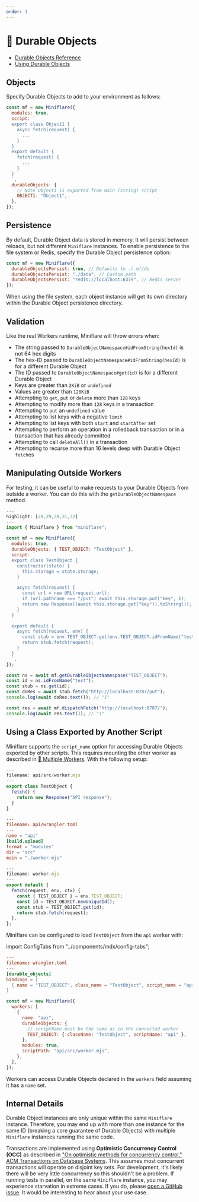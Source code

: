 ```yaml
---
order: 1
---
```


# 📌 Durable Objects

- [Durable Objects Reference](https://developers.cloudflare.com/workers/runtime-apis/durable-objects)
- [Using Durable Objects](https://developers.cloudflare.com/workers/learning/using-durable-objects)

## Objects

Specify Durable Objects to add to your environment as follows:

```js
const mf = new Miniflare({
  modules: true,
  script: `
  export class Object1 {
    async fetch(request) {
      ...
    }
  }
  export default {
    fetch(request) {
      ...
    }
  }
  `,
  durableObjects: {
    // Note Object1 is exported from main (string) script
    OBJECT1: "Object1",
  },
});
```

## Persistence

By default, Durable Object data is stored in memory. It will persist between
reloads, but not different `Miniflare` instances. To enable persistence to the
file system or Redis, specify the Durable Object persistence option:

```js
const mf = new Miniflare({
  durableObjectsPersist: true, // Defaults to ./.mf/do
  durableObjectsPersist: "./data", // Custom path
  durableObjectsPersist: "redis://localhost:6379", // Redis server
});
```

When using the file system, each object instance will get its own directory
within the Durable Object persistence directory.

## Validation

Like the real Workers runtime, Miniflare will throw errors when:

- The string passed to `DurableObjectNamespace#idFromString(hexId)` is not 64
  hex digits
- The hex-ID passed to `DurableObjectNamespace#idFromString(hexId)` is for a
  different Durable Object
- The ID passed to `DurableObjectNamespace#get(id)` is for a different Durable
  Object
- Keys are greater than `2KiB` or `undefined`
- Values are greater than `128KiB`
- Attempting to `get`, `put` or `delete` more than `128` keys
- Attempting to modify more than `128` keys in a transaction
- Attempting to `put` an `undefined` value
- Attempting to list keys with a negative `limit`
- Attempting to list keys with both `start` and `startAfter` set
- Attempting to perform an operation in a rolledback transaction or in a
  transaction that has already committed
- Attempting to call `deleteAll()` in a transaction
- Attempting to recurse more than 16 levels deep with Durable Object `fetch`es

## Manipulating Outside Workers

For testing, it can be useful to make requests to your Durable Objects from
outside a worker. You can do this with the `getDurableObjectNamespace` method.

```js
---
highlight: [28,29,30,31,32]
---
import { Miniflare } from "miniflare";

const mf = new Miniflare({
  modules: true,
  durableObjects: { TEST_OBJECT: "TestObject" },
  script: `
  export class TestObject {
    constructor(state) {
      this.storage = state.storage;
    }

    async fetch(request) {
      const url = new URL(request.url);
      if (url.pathname === "/put") await this.storage.put("key", 1);
      return new Response((await this.storage.get("key")).toString());
    }
  }

  export default {
    async fetch(request, env) {
      const stub = env.TEST_OBJECT.get(env.TEST_OBJECT.idFromName("test"));
      return stub.fetch(request);
    }
  }
  `,
});

const ns = await mf.getDurableObjectNamespace("TEST_OBJECT");
const id = ns.idFromName("test");
const stub = ns.get(id);
const doRes = await stub.fetch("http://localhost:8787/put");
console.log(await doRes.text()); // "1"

const res = await mf.dispatchFetch("http://localhost:8787/");
console.log(await res.text()); // "1"
```

## Using a Class Exported by Another Script

Miniflare supports the `script_name` option for accessing Durable Objects
exported by other scripts. This requires mounting the other worker as described
in [🔌 Multiple Workers](/core/multiple-workers). With the following setup:

```js
---
filename: api/src/worker.mjs
---
export class TestObject {
  fetch() {
    return new Response("API response");
  }
}
```

```toml
---
filename: api/wrangler.toml
---
name = "api"
[build.upload]
format = "modules"
dir = "src"
main = "./worker.mjs"
```

```js
---
filename: worker.mjs
---
export default {
  fetch(request, env, ctx) {
    const { TEST_OBJECT } = env.TEST_OBJECT;
    const id = TEST_OBJECT.newUniqueId();
    const stub = TEST_OBJECT.get(id);
    return stub.fetch(request);
  },
};
```

Miniflare can be configured to load `TestObject` from the `api` worker with:

import ConfigTabs from "../components/mdx/config-tabs";

<ConfigTabs>

```toml
---
filename: wrangler.toml
---
[durable_objects]
bindings = [
  { name = "TEST_OBJECT", class_name = "TestObject", script_name = "api" },
]
```

```js
const mf = new Miniflare({
  workers: [
    {
      name: "api",
      durableObjects: {
        // scriptName must be the same as in the connected worker
        TEST_OBJECT: { className: "TestObject", scriptName: "api" },
      },
      modules: true,
      scriptPath: "api/src/worker.mjs",
    },
  ],
});
```

</ConfigTabs>

Workers can access Durable Objects declared in the `workers` field assuming it
has a `name` set.

## Internal Details

Durable Object instances are only unique within the same `Miniflare` instance.
Therefore, you may end up with more than one instance for the same ID (breaking
a core guarantee of Durable Objects) with multiple `Miniflare` instances running
the same code.

Transactions are implemented using **Optimistic Concurrency Control (OCC)** as
described in
["On optimistic methods for concurrency control." ACM Transactions on Database Systems](https://dl.acm.org/doi/10.1145/319566.319567).
This assumes most concurrent transactions will operate on disjoint key sets. For
development, it's likely there will be very little concurrency so this shouldn't
be a problem. If running tests in parallel, on the same `Miniflare` instance,
you may experience starvation in extreme cases. If you do, please
[open a GitHub issue](https://github.com/cloudflare/miniflare/issues/new/choose).
It would be interesting to hear about your use case.
